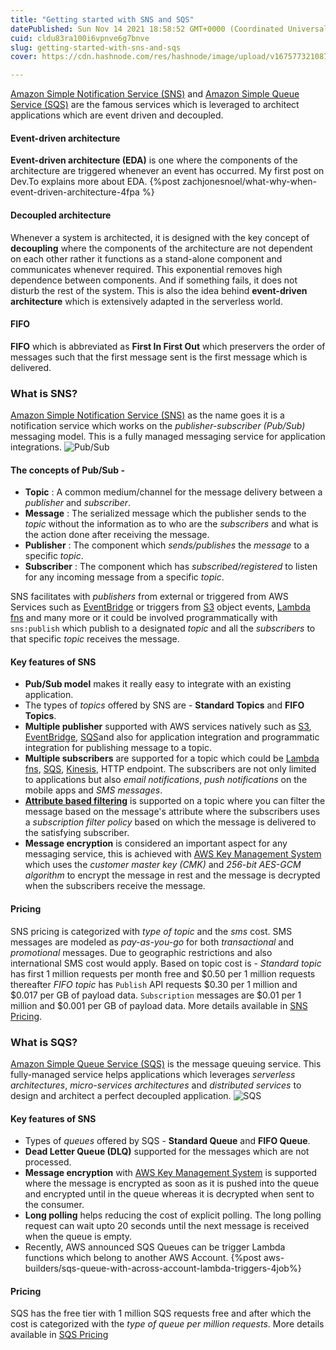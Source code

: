 ```yaml
---
title: "Getting started with SNS and SQS"
datePublished: Sun Nov 14 2021 18:58:52 GMT+0000 (Coordinated Universal Time)
cuid: cldu83ra100i6vpnve6g7bnve
slug: getting-started-with-sns-and-sqs
cover: https://cdn.hashnode.com/res/hashnode/image/upload/v1675773210873/e4b34fd8-ac27-4b98-9088-168b9b72116b.jpeg

---
```


[Amazon Simple Notification Service (SNS)](#sns) and [Amazon Simple Queue Service (SQS)](#sqs) are the famous services which is leveraged to architect applications which are event driven and decoupled. 

#### Event-driven architecture
**Event-driven architecture (EDA)** is one where the components of the architecture are triggered whenever an event has occurred. My first post on Dev.To explains more about EDA.
{%post zachjonesnoel/what-why-when-event-driven-architecture-4fpa %}

#### Decoupled architecture
Whenever a system is architected, it is designed with the key concept of **decoupling** where the components of the architecture are not dependent on each other rather it functions as a stand-alone component and communicates whenever required. This exponential removes high dependence between components. And if something fails, it does not disturb the rest of the system. This is also the idea behind **event-driven architecture** which is extensively adapted in the serverless world.

#### FIFO
**FIFO** which is abbreviated as **First In First Out** which preservers the order of messages such that the first message sent is the first message which is delivered. 

### What is SNS? <a name="sns"></a>
[Amazon Simple Notification Service (SNS)](https://aws.amazon.com/sns/) as the name goes it is a notification service which works on the *publisher-subscriber (Pub/Sub)* messaging model. This is a fully managed messaging service for application integrations. 
![Pub/Sub](https://cdn.hashnode.com/res/hashnode/image/upload/v1675773207041/f66d1412-492b-4917-aba0-6a55e8f6668f.png)
#### The concepts of Pub/Sub - 
+ **Topic** : A common medium/channel for the message delivery between a *publisher* and *subscriber*.
+ **Message** : The serialized message which the publisher sends to the *topic* without the information as to who are the *subscribers* and what is the action done after receiving the message.
+ **Publisher** : The component which *sends/publishes* the *message* to a specific *topic*.
+ **Subscriber** : The component which has *subscribed/registered* to listen for any incoming message from a specific *topic*.

SNS facilitates with *publishers* from external or triggered from AWS Services such as [EventBridge](https://aws.amazon.com/eventbridge/) or triggers from [S3](https://aws.amazon.com/s3/) object events, [Lambda fns](https://aws.amazon.com/lambda/) and many more or it could be involved programmatically with `sns:publish` which publish to a designated *topic* and all the *subscribers* to that specific *topic* receives the message. 

#### Key features of SNS
+ **Pub/Sub model** makes it really easy to integrate with an existing application. 
+ The types of *topics* offered by SNS are - **Standard Topics** and **FIFO Topics**.
+ **Multiple publisher** supported with AWS services natively such as [S3](https://aws.amazon.com/s3/), [EventBridge](https://aws.amazon.com/eventbridge/), [SQS](https://aws.amazon.com/sqs/)and also for application integration and programmatic integration for publishing message to a topic.
+ **Multiple subscribers** are supported for a topic which could be [Lambda fns](https://aws.amazon.com/lambda/), [SQS](https://aws.amazon.com/sqs/), [Kinesis](https://aws.amazon.com/kinesis/), HTTP endpoint. The subscribers are not only limited to applications but also *email notifications*, *push notifications* on the mobile apps and *SMS messages*. 
+ [**Attribute based filtering**](https://aws.amazon.com/blogs/compute/simplify-pubsub-messaging-with-amazon-sns-message-filtering/) is supported on a topic where you can filter the message based on the message's attribute where the subscribers uses a *subscription filter policy* based on which the message is delivered to the satisfying subscriber. 
+ **Message encryption** is considered an important aspect for any messaging service, this is achieved with [AWS Key Management System](https://aws.amazon.com/kms/) which uses the *customer master key (CMK)* and *256-bit AES-GCM algorithm* to encrypt the message in rest and the message is decrypted when the subscribers receive the message.

#### Pricing
SNS pricing is categorized with *type of topic* and the *sms* cost. 
SMS messages are modeled as *pay-as-you-go* for both *transactional* and *promotional* messages. Due to geographic restrictions and also international SMS cost would apply. 
Based on topic cost is - 
*Standard topic* has first 1 million requests per month free and $0.50 per 1 million requests thereafter
*FIFO topic* has `Publish` API requests $0.30 per 1 million and $0.017 per GB of payload data. `Subscription` messages are $0.01 per 1 million and $0.001 per GB of payload data.
More details available in [SNS Pricing](https://aws.amazon.com/sns/pricing/).

### What is SQS? <a name="sqs"></a>
[Amazon Simple Queue Service (SQS)](https://aws.amazon.com/sqs/) is the message queuing service. This fully-managed service helps applications which leverages *serverless architectures*, *micro-services architectures* and *distributed services* to design and architect a perfect decoupled application. 
![SQS](https://cdn.hashnode.com/res/hashnode/image/upload/v1675773208609/f6bdb7ba-08fd-4712-afe9-0b4535905362.png)
#### Key features of SNS
+ Types of *queues* offered by SQS - **Standard Queue** and **FIFO Queue**. 
+ **Dead Letter Queue (DLQ)** supported for the messages which are not processed. 
+ **Message encryption** with [AWS Key Management System](https://aws.amazon.com/kms/) is supported where the message is encrypted as soon as it is pushed into the queue and encrypted until in the queue whereas it is decrypted when sent to the consumer.
+ **Long polling** helps reducing the cost of explicit polling. The long polling request can wait upto 20 seconds until the next message is received when the queue is empty.
+ Recently, AWS announced SQS Queues can be trigger Lambda functions which belong to another AWS Account.
{%post aws-builders/sqs-queue-with-across-account-lambda-triggers-4job%}

#### Pricing
SQS has the free tier with 1 million SQS requests free and after which the cost is categorized with the *type of queue per million requests*.
More details available in [SQS Pricing](https://aws.amazon.com/sqs/pricing/)



